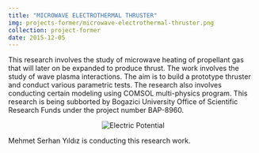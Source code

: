 ```yaml
---
title: "MICROWAVE ELECTROTHERMAL THRUSTER"
img: projects-former/microwave-electrothermal-thruster.png
collection: project-former
date: 2015-12-05
---
```


This research involves the study of microwave heating of propellant gas that will later on be expanded to produce thrust. The work involves the study of wave plasma interactions. The aim is to build a prototype thruster and conduct various parametric tests. The research also involves conducting certain modeling using COMSOL multi-physics program. This research is being subborted by Bogazici University Office of Scientific Research Funds under the project number BAP-8960.

<center>
<img src="/images/projects-former/microwave-electrothermal-thruster.png" alt="Electric Potential" style="width=95.0%;"/>
</center>

Mehmet Serhan Yıldız is conducting this research work.